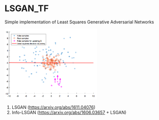 # LSGAN_TF
Simple implementation of Least Squares Generative Adversarial Networks

<img src="./LSGAN.png" width="60%">

1. LSGAN (https://arxiv.org/abs/1611.04076)
2. Info-LSGAN (https://arxiv.org/abs/1606.03657 + LSGAN)
